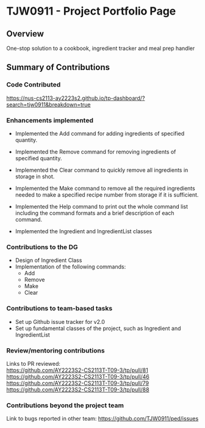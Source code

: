 # TJW0911 - Project Portfolio Page

## Overview
One-stop solution to a cookbook, ingredient tracker and meal prep handler

## Summary of Contributions

### Code Contributed
https://nus-cs2113-ay2223s2.github.io/tp-dashboard/?search=tjw0911&breakdown=true

### Enhancements implemented
- Implemented the Add command for adding ingredients of specified quantity.

- Implemented the Remove command for removing ingredients of specified quantity.  

- Implemented the Clear command to quickly remove all ingredients in storage in shot.  

- Implemented the Make command to remove all the required ingredients needed to make a specified recipe number
from storage if it is sufficient.  

- Implemented the Help command to print out the whole command list including the command formats and 
a brief description of each command.

- Implemented the Ingredient and IngredientList classes

### Contributions to the DG
- Design of Ingredient Class
- Implementation of the following commands:
  - Add
  - Remove
  - Make
  - Clear

### Contributions to team-based tasks
- Set up Github issue tracker for v2.0
- Set up fundamental classes of the project, such as Ingredient and IngredientList

### Review/mentoring contributions
Links to PR reviewed:  
https://github.com/AY2223S2-CS2113T-T09-3/tp/pull/81
https://github.com/AY2223S2-CS2113T-T09-3/tp/pull/46
https://github.com/AY2223S2-CS2113T-T09-3/tp/pull/79
https://github.com/AY2223S2-CS2113T-T09-3/tp/pull/88

### Contributions beyond the project team
Link to bugs reported in other team:
https://github.com/TJW0911/ped/issues

